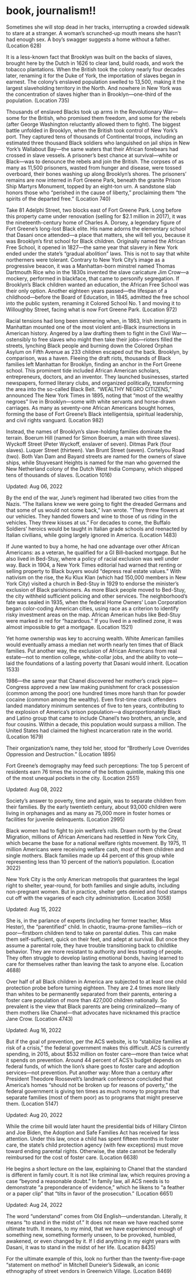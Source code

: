 # book, journalism!!

Sometimes she will stop dead in her tracks, interrupting a crowded sidewalk to stare at a stranger. A woman’s scrunched-up mouth means she hasn’t had enough sex. A boy’s swagger suggests a home without a father. (Location 628)

It is a less-known fact that Brooklyn was built on the backs of slaves, brought here by the Dutch in 1626 to clear land, build roads, and work the tobacco plantations. When the British took the colony nearly four decades later, renaming it for the Duke of York, the importation of slaves began in earnest. The colony’s enslaved population swelled to 13,500, making it the largest slaveholding territory in the North. And nowhere in New York was the concentration of slaves higher than in Brooklyn—one-third of the population. (Location 735)

Thousands of enslaved Blacks took up arms in the Revolutionary War—some for the British, who promised them freedom, and some for the rebels (after George Washington reluctantly allowed them to fight). The biggest battle unfolded in Brooklyn, when the British took control of New York’s port. They captured tens of thousands of Continental troops, including an estimated three thousand Black soldiers who languished on jail ships in New York’s Wallabout Bay—the same waters that their African forebears had crossed in slave vessels. A prisoner’s best chance at survival—white or Black—was to denounce the rebels and join the British. The corpses of as many as 11,500 prisoners, wasted from hunger and disease, were tossed overboard, their bones washing up along Brooklyn’s shores. The prisoners’ remains are now interred in Fort Greene Park, beneath the granite Prison Ship Martyrs Monument, topped by an eight-ton urn. A sandstone slab honors those who “perished in the cause of liberty,” proclaiming them “the spirits of the departed free.” (Location 740)

Take 81 Adelphi Street, two blocks east of Fort Greene Park. Long before this property came under renovation (selling for $2.1 million in 2017), it was the nineteenth-century home of Charles A. Dorsey, a legendary figure of Fort Greene’s long-lost Black elite. His name adorns the elementary school that Dasani once attended—a place that matters, she will tell you, because it was Brooklyn’s first school for Black children. Originally named the African Free School, it opened in 1827—the same year that slavery in New York ended under the state’s “gradual abolition” laws. This is not to say that white northerners were tolerant. Contrary to New York City’s image as a progressive beacon, it was a Manhattan-born minstrel named Thomas Dartmouth Rice who in the 1830s invented the slave caricature Jim Crow—a mockery, performed in blackface, that came to personify segregation. If Brooklyn’s Black children wanted an education, the African Free School was their only option. Another eighteen years passed—the lifespan of a childhood—before the Board of Education, in 1845, admitted the free school into the public system, renaming it Colored School No. 1 and moving it to Willoughby Street, facing what is now Fort Greene Park. (Location 972)

Racial tensions had long been simmering when, in 1863, Irish immigrants in Manhattan mounted one of the most violent anti-Black insurrections in American history. Angered by a law drafting them to fight in the Civil War—ostensibly to free slaves who might then take their jobs—rioters filled the streets, lynching Black people and burning down the Colored Orphan Asylum on Fifth Avenue as 233 children escaped out the back. Brooklyn, by comparison, was a haven. Fleeing the draft riots, thousands of Black families left Manhattan for Brooklyn, finding an anchor in the Fort Greene school. This prominent tide included African American scholars, entrepreneurs, doctors, and an inventor. They launched businesses, started newspapers, formed literary clubs, and organized politically, transforming the area into the so-called Black Belt. “WEALTHY NEGRO CITIZENS,” announced The New York Times in 1895, noting that “most of the wealthy negroes” live in Brooklyn—some with white servants and horse-drawn carriages. As many as seventy-one African Americans bought homes, forming the base of Fort Greene’s Black intelligentsia, spiritual leadership, and civil rights vanguard. (Location 982)

Instead, the names of Brooklyn’s slave-holding families dominate the terrain. Boerum Hill (named for Simon Boerum, a man with three slaves). Wyckoff Street (Peter Wyckoff, enslaver of seven). Ditmas Park (four slaves). Luquer Street (thirteen). Van Brunt Street (seven). Cortelyou Road (two). Both Van Dam and Bayard streets are named for the owners of slave ships, while Stuyvesant Heights is named for the man who governed the New Netherland colony of the Dutch West India Company, which shipped tens of thousands of slaves. (Location 1016)

Updated: Aug 06, 2022

By the end of the war, June’s regiment had liberated two cities from the Nazis. “The Italians knew we were going to fight the dreaded Germans and that some of us would not come back,” Ivan wrote. “They threw flowers at our vehicles. They handed flowers and wine to those of us riding in the vehicles. They threw kisses at us.” For decades to come, the Buffalo Soldiers’ heroics would be taught in Italian grade schools and reenacted by Italian civilians, while going largely ignored in America. (Location 1483)

If June wanted to buy a home, he had one advantage over other African Americans: as a veteran, he qualified for a GI Bill–backed mortgage. But he also lived in Bed-Stuy, where a policy of racial exclusion was well under way. Back in 1904, a New York Times editorial had warned that renting or selling property to Black buyers would “depress real estate values.” With nativism on the rise, the Ku Klux Klan (which had 150,000 members in New York City) visited a church in Bed-Stuy in 1929 to endorse the minister’s exclusion of Black parishioners. As more Black people moved to Bed-Stuy, the city withheld sufficient policing and other services. The neighborhood’s fate was sealed in 1935, when the federal Home Owners’ Loan Corporation began color-coding American cities, using race as a criterion to identify risky investment areas on the map. African American hubs like Bed-Stuy were marked in red for “hazardous.” If you lived in a redlined zone, it was almost impossible to get a mortgage. (Location 1521)

Yet home ownership was key to accruing wealth. White American families would eventually amass a median net worth nearly ten times that of Black families. Put another way, the exclusion of African Americans from real estate—not to mention college, white-collar jobs, and the ability to vote—laid the foundations of a lasting poverty that Dasani would inherit. (Location 1533)

1986—the same year that Chanel discovered her mother’s crack pipe—Congress approved a new law making punishment for crack possession (common among the poor) one hundred times more harsh than for powder cocaine (common among the wealthy). Even first-time crack offenders landed mandatory minimum sentences of five to ten years, contributing to the explosion of America’s prison population—a disproportionately Black and Latino group that came to include Chanel’s two brothers, an uncle, and four cousins. Within a decade, this population would surpass a million. The United States had claimed the highest incarceration rate in the world. (Location 1679)

Their organization’s name, they told her, stood for “Brotherly Love Overrides Oppression and Destruction.” (Location 1895)

Fort Greene’s demography may feed such perceptions: The top 5 percent of residents earn 76 times the income of the bottom quintile, making this one of the most unequal pockets in the city. (Location 2551)

Updated: Aug 08, 2022

Society’s answer to poverty, time and again, was to separate children from their families. By the early twentieth century, about 93,000 children were living in orphanages and as many as 75,000 more in foster homes or facilities for juvenile delinquents. (Location 2995)

Black women had to fight to join welfare’s rolls. Drawn north by the Great Migration, millions of African Americans had resettled in New York City, which became the base for a national welfare rights movement. By 1975, 11 million Americans were receiving welfare cash, most of them children and single mothers. Black families made up 44 percent of this group while representing less than 10 percent of the nation’s population. (Location 3022)

New York City is the only American metropolis that guarantees the legal right to shelter, year-round, for both families and single adults, including non-pregnant women. But in practice, shelter gets denied and food stamps cut off with the vagaries of each city administration. (Location 3058)

Updated: Aug 15, 2022

She is, in the parlance of experts (including her former teacher, Miss Hester), the “parentified” child. In chaotic, trauma-prone families—rich or poor—firstborn children tend to take on parental duties. This can make them self-sufficient, quick on their feet, and adept at survival. But once they assume a parental role, they have trouble transitioning back to childlike behavior. They are more resistant to authority and less trusting of people. They often struggle to develop lasting emotional bonds, having learned to care for themselves rather than leaving the task to anyone else. (Location 4688)

Over half of all Black children in America are subjected to at least one child protection probe before turning eighteen. They are 2.4 times more likely than whites to be permanently separated from their parents, entering a foster care population of more than 427,000 children nationally. So prevalent is the view that Black parents are being criminalized—many of them mothers like Chanel—that advocates have nicknamed this practice Jane Crow. (Location 4743)

Updated: Aug 16, 2022

But if the goal of prevention, per the ACS website, is to “stabilize families at risk of a crisis,” the federal government makes this difficult. ACS is currently spending, in 2015, about $532 million on foster care—more than twice what it spends on prevention. Around 44 percent of ACS’s budget depends on federal funds, of which the lion’s share goes to foster care and adoption services—not prevention. Put another way: More than a century after President Theodore Roosevelt’s landmark conference concluded that America’s homes “should not be broken up for reasons of poverty,” the federal government is giving ten times as much money to programs that separate families (most of them poor) as to programs that might preserve them. (Location 5147)

Updated: Aug 20, 2022

While the crime bill would later haunt the presidential bids of Hillary Clinton and Joe Biden, the Adoption and Safe Families Act has received far less attention. Under this law, once a child has spent fifteen months in foster care, the state’s child protection agency (with few exceptions) must move toward ending parental rights. Otherwise, the state cannot be federally reimbursed for the cost of foster care. (Location 6638)

He begins a short lecture on the law, explaining to Chanel that the standard is different in family court. It is not like criminal law, which requires proving a case “beyond a reasonable doubt.” In family law, all ACS needs is to demonstrate “a preponderance of evidence,” which he likens to “a feather or a paper clip” that “tilts in favor of the prosecution.” (Location 6651)

Updated: Aug 24, 2022

The word “understand” comes from Old English—understandan. Literally, it means “to stand in the midst of.” It does not mean we have reached some ultimate truth. It means, to my mind, that we have experienced enough of something new, something formerly unseen, to be provoked, humbled, awakened, or even changed by it. If I did anything in my eight years with Dasani, it was to stand in the midst of her life. (Location 8435)

For the ultimate example of this, look no further than the twenty-five-page “statement on method” in Mitchell Duneier’s Sidewalk, an iconic ethnography of street vendors in Greenwich Village. (Location 8469)
